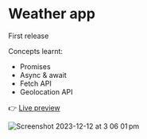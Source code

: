 # Weather app
First release

Concepts learnt:
- Promises
- Async & await
- Fetch API
- Geolocation API

👉 [Live preview](https://tubular-sunflower-b43ffc.netlify.app/)

![Screenshot 2023-12-12 at 3 06 01 pm](https://github.com/laurenchamps/weather-app/assets/96929810/ecf7c61a-38e6-415f-ab0d-fc34d985ef88)
